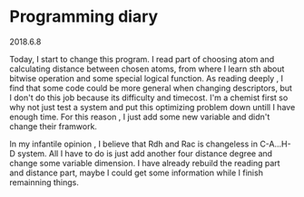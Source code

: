 # Programming diary

2018.6.8

  Today, I start to change this program. I read part of choosing atom and calculating distance between chosen atoms, from where I learn sth
about bitwise operation and some special logical function. As reading deeply , I find that some code could be more general when changing 
descriptors, but I don't do this job because its difficulty and timecost. I'm a chemist first so why not just test a system and put this 
optimizing problem down untill I have enough time. For this reason , I just add some new variable and didn't change their framwork. 


  In my infantile opinion , I believe that Rdh and Rac is changeless in C-A...H-D system. All I have to do is just add another four distance degree and change some variable dimension. I have already rebuild the reading part and distance part, maybe I could get some information  while I finish remainning things.
